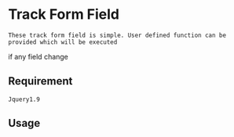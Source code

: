 Track Form Field
================
	These track form field is simple. User defined function can be provided which will be executed 
if any field change

Requirement
-----------
	Jquery1.9

Usage
------
	




